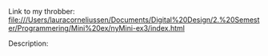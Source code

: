 
Link to my throbber: <file:///Users/lauracorneliussen/Documents/Digital%20Design/2.%20Semester/Programmering/Mini%20ex/nyMini-ex3/index.html>

Description:



